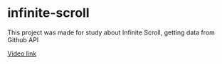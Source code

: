 # infinite-scroll
This project was made for study about Infinite Scroll, getting data from Github API

<a href="https://youtu.be/lrot_otx2tA">Video link</a>
